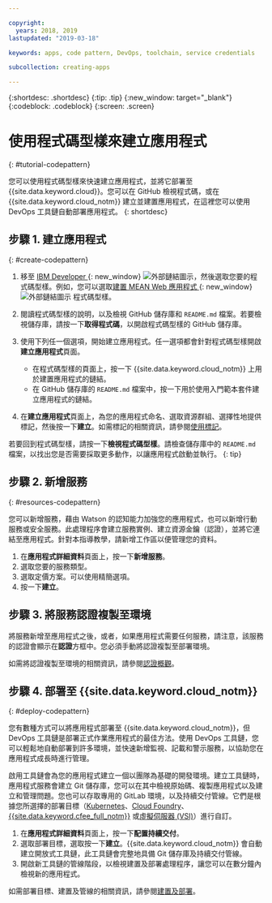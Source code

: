 ```yaml
---

copyright:
  years: 2018, 2019
lastupdated: "2019-03-18"

keywords: apps, code pattern, DevOps, toolchain, service credentials

subcollection: creating-apps

---
```


{:shortdesc: .shortdesc}
{:tip: .tip}
{:new_window: target="_blank"}
{:codeblock: .codeblock}
{:screen: .screen}

# 使用程式碼型樣來建立應用程式
{: #tutorial-codepattern}

您可以使用程式碼型樣來快速建立應用程式，並將它部署至 {{site.data.keyword.cloud}}。您可以在 GitHub 檢視程式碼，或在 {{site.data.keyword.cloud_notm}} 建立並建置應用程式，在這裡您可以使用 DevOps 工具鏈自動部署應用程式。
{: shortdesc}

## 步驟 1. 建立應用程式
{: #create-codepattern}

1. 移至 [IBM Developer ](https://developer.ibm.com/patterns/){: new_window} ![外部鏈結圖示](../../icons/launch-glyph.svg "外部鏈結圖示")，然後選取您要的程式碼型樣。例如，您可以選取[建置 MEAN Web 應用程式 ](https://developer.ibm.com/patterns/build-a-mean-web-app/){: new_window} ![外部鏈結圖示](../../icons/launch-glyph.svg "外部鏈結圖示") 程式碼型樣。

2. 閱讀程式碼型樣的說明，以及檢視 GitHub 儲存庫和 `README.md` 檔案。若要檢視儲存庫，請按一下**取得程式碼**，以開啟程式碼型樣的 GitHub 儲存庫。

3. 使用下列任一個選項，開始建立應用程式。任一選項都會針對程式碼型樣開啟**建立應用程式**頁面。
    * 在程式碼型樣的頁面上，按一下 {{site.data.keyword.cloud_notm}} 上用於建置應用程式的鏈結。 
    * 在 GitHub 儲存庫的 `README.md` 檔案中，按一下用於使用入門範本套件建立應用程式的鏈結。 

4. 在**建立應用程式**頁面上，為您的應用程式命名、選取資源群組、選擇性地提供標記，然後按一下**建立**。如需標記的相關資訊，請參閱[使用標記](/docs/resources?topic=resources-tag)。

  若要回到程式碼型樣，請按一下**檢視程式碼型樣**。請檢查儲存庫中的 `README.md` 檔案，以找出您是否需要採取更多動作，以讓應用程式啟動並執行。
  {: tip}

## 步驟 2. 新增服務
{: #resources-codepattern}

您可以新增服務，藉由 Watson 的認知能力加強您的應用程式，也可以新增行動服務或安全服務。此處理程序會建立服務實例、建立資源金鑰（認證），並將它連結至應用程式。針對本指導教學，請新增工作區以便管理您的資料。

1. 在**應用程式詳細資料**頁面上，按一下**新增服務**。
2. 選取您要的服務類型。 
3. 選取定價方案。可以使用精簡選項。
4. 按一下**建立**。

## 步驟 3. 將服務認證複製至環境

將服務新增至應用程式之後，或者，如果應用程式需要任何服務，請注意，該服務的認證會顯示在**認證**方框中。您必須手動將認證複製至部署環境。

如需將認證複製至環境的相關資訊，請參閱[認證概觀](/docs/apps?topic=creating-apps-credentials_overview#credentials_overview)。

## 步驟 4. 部署至 {{site.data.keyword.cloud_notm}}
{: #deploy-codepattern}

您有數種方式可以將應用程式部署至 {{site.data.keyword.cloud_notm}}，但 DevOps 工具鏈是部署正式作業應用程式的最佳方法。使用 DevOps 工具鏈，您可以輕鬆地自動部署到許多環境，並快速新增監視、記載和警示服務，以協助您在應用程式成長時進行管理。

啟用工具鏈會為您的應用程式建立一個以團隊為基礎的開發環境。建立工具鏈時，應用程式服務會建立 Git 儲存庫，您可以在其中檢視原始碼、複製應用程式以及建立和管理問題。您也可以存取專用的 GitLab 環境，以及持續交付管線。它們是根據您所選擇的部署目標（[Kubernetes](/docs/containers?topic=containers-container_index)、[Cloud Foundry](/docs/cloud-foundry-public?topic=cloud-foundry-public-about-cf)、[{{site.data.keyword.cfee_full_notm}}](/docs/cloud-foundry?topic=cloud-foundry-about) 或[虛擬伺服器 (VSI)](/docs/vsi?topic=virtual-servers-getting-started-with-virtual-servers)）進行自訂。

1. 在**應用程式詳細資料**頁面上，按一下**配置持續交付**。
2. 選取部署目標，選取按一下**建立**。{{site.data.keyword.cloud_notm}} 會自動建立開放式工具鏈，此工具鏈會完整地具備 Git 儲存庫及持續交付管線。
3. 開啟新工具鏈的管線階段，以檢視建置及部署處理程序，讓您可以在數分鐘內檢視新的應用程式。

如需部署目標、建置及管線的相關資訊，請參閱[建置及部署](/docs/services/ContinuousDelivery?topic=ContinuousDelivery-deliverypipeline_build_deploy)。
